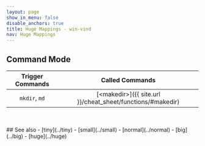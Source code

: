 ```yaml
---
layout: page
show_in_menu: false
disable_anchors: true
title: Huge Mappings - win-vind
nav: Huge Mappings
---
```


## Command Mode

|**Trigger Commands**|**Called Commands**|
|:---:|:---:|
|`mkdir`, `md`|[\<makedir\>]({{ site.url }}/cheat_sheet/functions/#makedir)|

<br>
<br>
## See also
- [tiny](../tiny)
- [small](../small)
- [normal](../normal)
- [big](../big)
- [huge](../huge)
<br>
